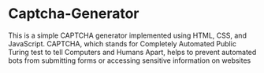 # Captcha-Generator
This  is a simple CAPTCHA generator implemented using HTML, CSS, and JavaScript. CAPTCHA, which stands for Completely Automated Public Turing test to tell Computers and Humans Apart, helps to prevent automated bots from submitting forms or accessing sensitive information on websites
